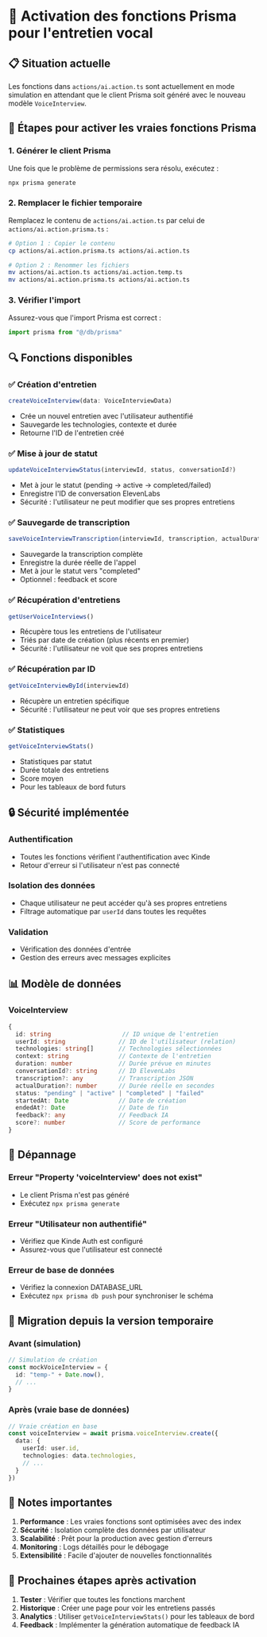 # 🔧 Activation des fonctions Prisma pour l'entretien vocal

## 📋 Situation actuelle

Les fonctions dans `actions/ai.action.ts` sont actuellement en mode simulation en attendant que le client Prisma soit généré avec le nouveau modèle `VoiceInterview`.

## 🚀 Étapes pour activer les vraies fonctions Prisma

### 1. Générer le client Prisma

Une fois que le problème de permissions sera résolu, exécutez :

```bash
npx prisma generate
```

### 2. Remplacer le fichier temporaire

Remplacez le contenu de `actions/ai.action.ts` par celui de `actions/ai.action.prisma.ts` :

```bash
# Option 1 : Copier le contenu
cp actions/ai.action.prisma.ts actions/ai.action.ts

# Option 2 : Renommer les fichiers
mv actions/ai.action.ts actions/ai.action.temp.ts
mv actions/ai.action.prisma.ts actions/ai.action.ts
```

### 3. Vérifier l'import

Assurez-vous que l'import Prisma est correct :

```typescript
import prisma from "@/db/prisma"
```

## 🔍 Fonctions disponibles

### ✅ Création d'entretien
```typescript
createVoiceInterview(data: VoiceInterviewData)
```
- Crée un nouvel entretien avec l'utilisateur authentifié
- Sauvegarde les technologies, contexte et durée
- Retourne l'ID de l'entretien créé

### ✅ Mise à jour de statut
```typescript
updateVoiceInterviewStatus(interviewId, status, conversationId?)
```
- Met à jour le statut (pending → active → completed/failed)
- Enregistre l'ID de conversation ElevenLabs
- Sécurité : l'utilisateur ne peut modifier que ses propres entretiens

### ✅ Sauvegarde de transcription
```typescript
saveVoiceInterviewTranscription(interviewId, transcription, actualDuration, feedback?, score?)
```
- Sauvegarde la transcription complète
- Enregistre la durée réelle de l'appel
- Met à jour le statut vers "completed"
- Optionnel : feedback et score

### ✅ Récupération d'entretiens
```typescript
getUserVoiceInterviews()
```
- Récupère tous les entretiens de l'utilisateur
- Triés par date de création (plus récents en premier)
- Sécurité : l'utilisateur ne voit que ses propres entretiens

### ✅ Récupération par ID
```typescript
getVoiceInterviewById(interviewId)
```
- Récupère un entretien spécifique
- Sécurité : l'utilisateur ne peut voir que ses propres entretiens

### ✅ Statistiques
```typescript
getVoiceInterviewStats()
```
- Statistiques par statut
- Durée totale des entretiens
- Score moyen
- Pour les tableaux de bord futurs

## 🔒 Sécurité implémentée

### Authentification
- Toutes les fonctions vérifient l'authentification avec Kinde
- Retour d'erreur si l'utilisateur n'est pas connecté

### Isolation des données
- Chaque utilisateur ne peut accéder qu'à ses propres entretiens
- Filtrage automatique par `userId` dans toutes les requêtes

### Validation
- Vérification des données d'entrée
- Gestion des erreurs avec messages explicites

## 📊 Modèle de données

### VoiceInterview
```typescript
{
  id: string                    // ID unique de l'entretien
  userId: string               // ID de l'utilisateur (relation)
  technologies: string[]       // Technologies sélectionnées
  context: string              // Contexte de l'entretien
  duration: number             // Durée prévue en minutes
  conversationId?: string      // ID ElevenLabs
  transcription?: any          // Transcription JSON
  actualDuration?: number      // Durée réelle en secondes
  status: "pending" | "active" | "completed" | "failed"
  startedAt: Date              // Date de création
  endedAt?: Date               // Date de fin
  feedback?: any               // Feedback IA
  score?: number               // Score de performance
}
```

## 🐛 Dépannage

### Erreur "Property 'voiceInterview' does not exist"
- Le client Prisma n'est pas généré
- Exécutez `npx prisma generate`

### Erreur "Utilisateur non authentifié"
- Vérifiez que Kinde Auth est configuré
- Assurez-vous que l'utilisateur est connecté

### Erreur de base de données
- Vérifiez la connexion DATABASE_URL
- Exécutez `npx prisma db push` pour synchroniser le schéma

## 🔄 Migration depuis la version temporaire

### Avant (simulation)
```typescript
// Simulation de création
const mockVoiceInterview = {
  id: "temp-" + Date.now(),
  // ...
}
```

### Après (vraie base de données)
```typescript
// Vraie création en base
const voiceInterview = await prisma.voiceInterview.create({
  data: {
    userId: user.id,
    technologies: data.technologies,
    // ...
  }
})
```

## 📝 Notes importantes

1. **Performance** : Les vraies fonctions sont optimisées avec des index
2. **Sécurité** : Isolation complète des données par utilisateur
3. **Scalabilité** : Prêt pour la production avec gestion d'erreurs
4. **Monitoring** : Logs détaillés pour le débogage
5. **Extensibilité** : Facile d'ajouter de nouvelles fonctionnalités

## 🎯 Prochaines étapes après activation

1. **Tester** : Vérifier que toutes les fonctions marchent
2. **Historique** : Créer une page pour voir les entretiens passés
3. **Analytics** : Utiliser `getVoiceInterviewStats()` pour les tableaux de bord
4. **Feedback** : Implémenter la génération automatique de feedback IA 